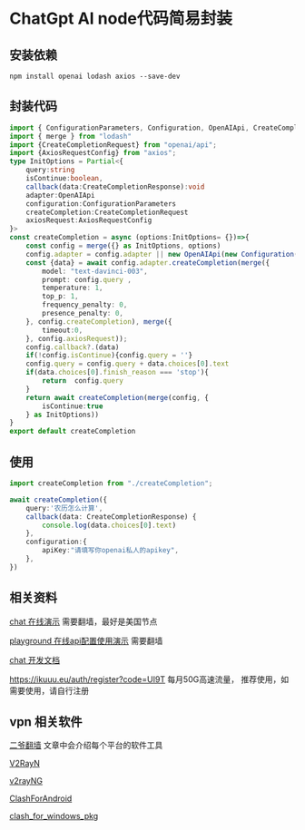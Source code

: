 # ChatGpt AI node代码简易封装

## 安装依赖

```
npm install openai lodash axios --save-dev
```

## 封装代码

```typescript
import { ConfigurationParameters, Configuration, OpenAIApi, CreateCompletionResponse } from "openai"
import { merge } from "lodash"
import {CreateCompletionRequest} from "openai/api";
import {AxiosRequestConfig} from "axios";
type InitOptions = Partial<{
    query:string
    isContinue:boolean,
    callback(data:CreateCompletionResponse):void
    adapter:OpenAIApi
    configuration:ConfigurationParameters
    createCompletion:CreateCompletionRequest
    axiosRequest:AxiosRequestConfig
}>
const createCompletion = async (options:InitOptions= {})=>{
    const config = merge({} as InitOptions, options)
    config.adapter = config.adapter || new OpenAIApi(new Configuration(config.configuration));
    const {data} = await config.adapter.createCompletion(merge({
        model: "text-davinci-003",
        prompt: config.query ,
        temperature: 1,
        top_p: 1,
        frequency_penalty: 0,
        presence_penalty: 0,
    }, config.createCompletion), merge({
        timeout:0,
    }, config.axiosRequest));
    config.callback?.(data)
    if(!config.isContinue){config.query = ''}
    config.query = config.query + data.choices[0].text
    if(data.choices[0].finish_reason === 'stop'){
        return  config.query
    }
    return await createCompletion(merge(config, {
        isContinue:true
    } as InitOptions))
}
export default createCompletion
```


## 使用

```typescript
import createCompletion from "./createCompletion";

await createCompletion({
    query:'农历怎么计算',
    callback(data: CreateCompletionResponse) {
        console.log(data.choices[0].text)
    },
    configuration:{
        apiKey:"请填写你openai私人的apikey",
    },
})
```

## 相关资料

[chat 在线演示](https://chat.openai.com/chat) 需要翻墙，最好是美国节点

[playground 在线api配置使用演示](https://platform.openai.com/playground) 需要翻墙

[chat 开发文档](https://platform.openai.com/docs/introduction)

https://ikuuu.eu/auth/register?code=UI9T  每月50G高速流量， 推荐使用，如需要使用，请自行注册

## vpn 相关软件

[二爷翻墙](https://github.com/ugvf2009/Miles) 文章中会介绍每个平台的软件工具

[V2RayN](https://github.com/v2ray/V2RayN)

[v2rayNG](https://github.com/2dust/v2rayNG)

[ClashForAndroid](https://github.com/Kr328/ClashForAndroid)

[clash_for_windows_pkg](https://github.com/Fndroid/clash_for_windows_pkg)
